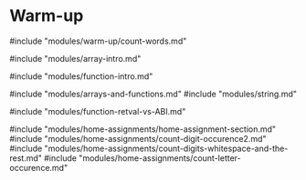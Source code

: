 # Warm-up
#include "modules/warm-up/count-words.md"

#include "modules/array-intro.md"

#include "modules/function-intro.md"

#include "modules/arrays-and-functions.md"
#include "modules/string.md"

#include "modules/function-retval-vs-ABI.md"

#include "modules/home-assignments/home-assignment-section.md"
#include "modules/home-assignments/count-digit-occurence2.md"
#include "modules/home-assignments/count-digits-whitespace-and-the-rest.md"
#include "modules/home-assignments/count-letter-occurence.md"
